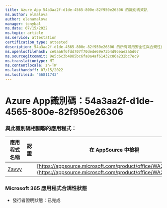 ```yaml
---
title: Azure App 54a3aa2f-d1de-4565-800e-82f950e26306 的識別碼資訊
ms.author: elmalova
author: elenamalova
manager: tonybal
ms.date: 07/15/2022
ms.topic: article
ms.service: attestation
certification_type: attested
description: 54a3aa2f-d1de-4565-800e-82f950e26306 的所有可用安全性與合規性資訊。
ms.openlocfilehash: ce0aa6f6fdd707f70dede69e73b4d96eae2a5d07
ms.sourcegitcommit: 9e5c6c3b4885bc6fa0a4af61432c86a232bc7ec9
ms.translationtype: MT
ms.contentlocale: zh-TW
ms.lasthandoff: 07/15/2022
ms.locfileid: "66811743"
---
```

# <a name="azure-app-id-54a3aa2f-d1de-4565-800e-82f950e26306"></a>Azure App識別碼：54a3aa2f-d1de-4565-800e-82f950e26306


### <a name="apps-associated-with-this-id"></a>與此識別碼相關聯的應用程式：
| **應用程式名稱** | **認證** | **在 AppSource 中檢視** |
|--------------|---------------|-----------------------|
| [Zavvy](../forward/WA200003965.md) |  | [https://appsource.microsoft.com/product/office/WA200003965](https://appsource.microsoft.com/product/office/WA200003965) |

### <a name="microsoft-365-app-compliance-status"></a>Microsoft 365 應用程式合規性狀態
- 發行者證明狀態：已完成
